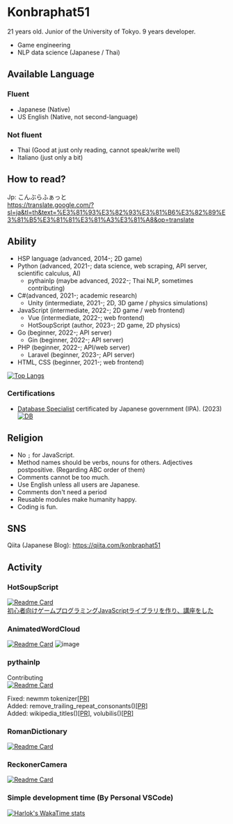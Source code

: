 # Konbraphat51
21 years old. Junior of the University of Tokyo. 9 years developer.
* Game engineering
* NLP data science (Japanese / Thai)

## Available Language
### Fluent
* Japanese (Native)
* US English (Native, not second-language)

### Not fluent
* Thai (Good at just only reading, cannot speak/write well)
* Italiano (just only a bit)

## How to read?
Jp: こんぶらふぁっと  
https://translate.google.com/?sl=ja&tl=th&text=%E3%81%93%E3%82%93%E3%81%B6%E3%82%89%E3%81%B5%E3%81%81%E3%81%A3%E3%81%A8&op=translate  

## Ability
* HSP language (advanced, 2014-; 2D game)
* Python (advanced, 2021-; data science, web scraping, API server, scientific calculus, AI)
  * pythainlp (maybe advanced, 2022-; Thai NLP, sometimes contributing)
* C#(advanced, 2021-; academic research)
  * Unity (intermediate, 2021-; 2D, 3D game / physics simulations)
* JavaScript (intermediate, 2022-; 2D game / web frontend)
  * Vue (intermediate, 2022-; web frontend)
  * HotSoupScript (author, 2023-; 2D game, 2D physics)
* Go (beginner, 2022-; API server)
  * Gin (beginner, 2022-; API server)
* PHP (beginner, 2022-; API/web server)
  * Laravel (beginner, 2023-; API server)
* HTML, CSS (beginner, 2021-; web frontend)

[![Top Langs](https://github-readme-stats.vercel.app/api/top-langs/?username=Konbraphat51&count_private=true&show_icons=true&langs_count=10&hide=html,shaderlab,hlsl,mathematica&size_weight=0.2&count_weight=0.8&theme=onedark
)](https://github.com/anuraghazra/github-readme-stats)

### Certifications
* [Database Specialist](https://www.ipa.go.jp/en/it-examinations/nph2g600000007uh-att/000009643.pdf) certificated by Japanese government (IPA). (2023)  
[![DB](https://unofficial-ipa-exam-badges.vercel.app/en/card/db/2023/Autumn)](https://github.com/kedama-t/Unofficial-IPA-Exam-Badges)


## Religion
* No `;` for JavaScript.
* Method names should be verbs, nouns for others. Adjectives postpositive. (Regarding ABC order of them)
* Comments cannot be too much.
* Use English unless all users are Japanese.
* Comments don't need a period
* Reusable modules make humanity happy.
* Coding is fun.

## SNS
Qiita (Japanese Blog): https://qiita.com/konbraphat51


## Activity

### HotSoupScript
[![Readme Card](https://github-readme-stats.vercel.app/api/pin/?username=konbraphat51&repo=HotSoupScript)](https://github.com/konbraphat51/HotSoupScript)  
[初心者向けゲームプログラミングJavaScriptライブラリを作り、講座をした](https://qiita.com/konbraphat51/items/b138683db352afd77714)

### AnimatedWordCloud
[![Readme Card](https://github-readme-stats.vercel.app/api/pin/?username=konbraphat51&repo=AnimatedWordCloud)](https://github.com/konbraphat51/AnimatedWordCloud) 
![image](https://private-user-images.githubusercontent.com/101827492/294667943-89052c20-b228-42d8-921e-ebae9f7e30a0.gif?jwt=eyJhbGciOiJIUzI1NiIsInR5cCI6IkpXVCJ9.eyJpc3MiOiJnaXRodWIuY29tIiwiYXVkIjoicmF3LmdpdGh1YnVzZXJjb250ZW50LmNvbSIsImtleSI6ImtleTUiLCJleHAiOjE3MDQ1NDE2NzIsIm5iZiI6MTcwNDU0MTM3MiwicGF0aCI6Ii8xMDE4Mjc0OTIvMjk0NjY3OTQzLTg5MDUyYzIwLWIyMjgtNDJkOC05MjFlLWViYWU5ZjdlMzBhMC5naWY_WC1BbXotQWxnb3JpdGhtPUFXUzQtSE1BQy1TSEEyNTYmWC1BbXotQ3JlZGVudGlhbD1BS0lBVkNPRFlMU0E1M1BRSzRaQSUyRjIwMjQwMTA2JTJGdXMtZWFzdC0xJTJGczMlMkZhd3M0X3JlcXVlc3QmWC1BbXotRGF0ZT0yMDI0MDEwNlQxMTQyNTJaJlgtQW16LUV4cGlyZXM9MzAwJlgtQW16LVNpZ25hdHVyZT1hZDY1ZDIxZDc2NzZhZGFmNzhlZjVlZDU2ZTZkZThmMDZlZjc5MTg1NzE1NzkyMzgxNWJmY2IyNjVhMjZhNzE4JlgtQW16LVNpZ25lZEhlYWRlcnM9aG9zdCZhY3Rvcl9pZD0wJmtleV9pZD0wJnJlcG9faWQ9MCJ9.3zlhg-9akYkt8Onk7oL4w1Y3KcsuyHt51eb9WYCpIUU)

### pythainlp
Contributing  
[![Readme Card](https://github-readme-stats.vercel.app/api/pin/?username=PyThaiNLP&repo=pythainlp)](https://github.com/anuraghazra/github-readme-stats)

Fixed: newmm tokenizer[[PR]](https://github.com/PyThaiNLP/pythainlp/pull/856)  
Added: remove_trailing_repeat_consonants()[[PR]](https://github.com/PyThaiNLP/pythainlp/pull/862)  
Added: wikipedia_titles()[[PR]](https://github.com/PyThaiNLP/pythainlp/pull/869), volubilis()[[PR]](https://github.com/PyThaiNLP/pythainlp/pull/870)  

### RomanDictionary
[![Readme Card](https://github-readme-stats.vercel.app/api/pin/?username=konbraphat51&repo=RomanDictionary)](https://github.com/konbraphat51/RomanDictionary)  

### ReckonerCamera
[![Readme Card](https://github-readme-stats.vercel.app/api/pin/?username=konbraphat51&repo=ReckonerCamera)](https://github.com/konbraphat51/ReckonerCamera) 

### Simple development time (By Personal VSCode)
[![Harlok's WakaTime stats](https://github-readme-stats.vercel.app/api/wakatime?username=konbraphat51&api_domain=wakapi.dev&bg_color=1A202C&title_color=2F855A&icon_color=2F855A&text_color=ffffff&custom_title=Wakapi%20From%202023_11_30)](https://github.com/anuraghazra/github-readme-stats)
